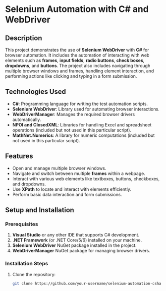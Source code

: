 # Selenium Automation with C# and WebDriver

## Description
This project demonstrates the use of **Selenium WebDriver** with **C#** for browser automation. It includes the automation of interacting with web elements such as **frames**, **input fields**, **radio buttons**, **check boxes**, **dropdowns**, and **buttons**. The project also includes navigating through multiple browser windows and frames, handling element interaction, and performing actions like clicking and typing in a form submission.

## Technologies Used
- **C#**: Programming language for writing the test automation scripts.
- **Selenium WebDriver**: Library used for automating browser interactions.
- **WebDriverManager**: Manages the required browser drivers automatically.
- **NPOI and ClosedXML**: Libraries for handling Excel and spreadsheet operations (included but not used in this particular script).
- **MathNet.Numerics**: A library for numeric computations (included but not used in this particular script).

## Features
- Open and manage multiple browser windows.
- Navigate and switch between multiple **frames** within a webpage.
- Interact with various web elements like textboxes, buttons, checkboxes, and dropdowns.
- Use **XPath** to locate and interact with elements efficiently.
- Perform basic data interaction and form submissions.
  
## Setup and Installation

### Prerequisites
1. **Visual Studio** or any other IDE that supports C# development.
2. **.NET Framework** (or .NET Core/5/6) installed on your machine.
3. **Selenium WebDriver** NuGet package installed in the project.
4. **WebDriverManager** NuGet package for managing browser drivers.

### Installation Steps
1. Clone the repository:
   ```bash
   git clone https://github.com/your-username/selenium-automation-csharp.git
